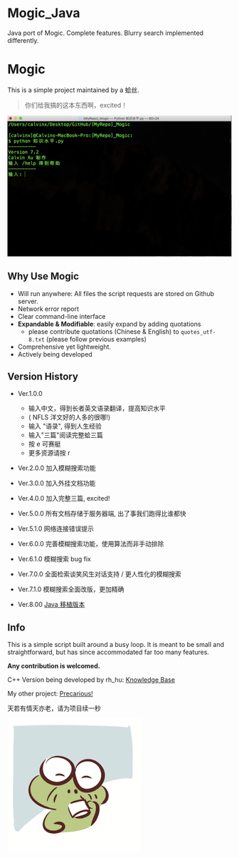 # Mogic_Java
Java port of Mogic. Complete features. Blurry search implemented differently.

# Mogic

This is a simple project maintained by a 蛤丝.

> 你们给我搞的这本东西啊，excited！

![Usage](https://github.com/Calvin-Xu/Mogic/blob/master/Assets/Usage.gif)

## Why Use Mogic

* Will run anywhere: All files the script requests are stored on Github server.
* Network error report
* Clear command-line interface
* **Expandable & Modifiable**: easily expand by adding quotations
    * please contribute quotations (Chinese & English) to ```quotes_utf-8.txt``` (please follow previous examples)
* Comprehensive yet lightweight.
* Actively being developed

## Version History
* Ver.1.0.0
    * 输入中文，得到长者英文语录翻译，提高知识水平
    * ( NFLS 洋文好的人多的很哪!)
    * 输入 "语录", 得到人生经验
    * 输入"三篇"阅读完整蛤三篇
    * 按 e 可赛艇
    * 更多资源请按 r

* Ver.2.0.0
加入模糊搜索功能
* Ver.3.0.0
加入外挂文档功能
* Ver.4.0.0
加入完整三篇, excited!
* Ver.5.0.0
所有文档存储于服务器端, 出了事我们跑得比谁都快
* Ver.5.1.0
网络连接错误提示
* Ver.6.0.0
完善模糊搜索功能，使用算法而非手动排除
* Ver.6.1.0
模糊搜索 bug fix
* Ver.7.0.0
全面检索谈笑风生对话支持 / 更人性化的模糊搜索
* Ver.7.1.0
模糊搜索全面改版，更加精确
* Ver.8.00
[Java 移植版本](https://github.com/Calvin-Xu/Mogic_Java)


## Info

This is a simple script built around a busy loop. It is meant to be small and straightforward, but has since accommodated far too many features.

**Any contribution is welcomed.**

C++ Version being developed by rh_hu: [Knowledge Base](https://github.com/huyuxuab/Knowledge_base)

My other project: [Precarious!](https://github.com/Calvin-Xu/Precarious_Game)

天若有情天亦老，请为项目续一秒

![The Elderly](https://github.com/Calvin-Xu/Mogic/blob/master/Assets/TheElderly.gif)
